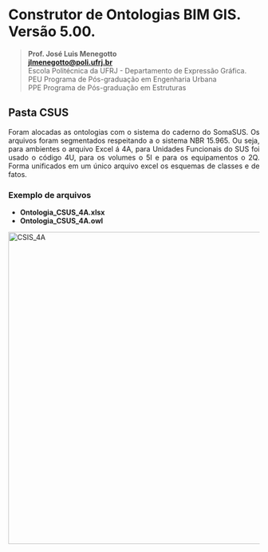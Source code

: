 # Construtor de Ontologias BIM GIS. Versão 5.00.
>**Prof. José Luis Menegotto**<br>
>**jlmenegotto@poli.ufrj.br**<br>
>Escola Politécnica da UFRJ - Departamento de Expressão Gráfica.<br>
>PEU Programa de Pós-graduação em Engenharia Urbana<br>
>PPE Programa de Pós-graduação em Estruturas<br>

## Pasta CSUS 

<p align="justify">Foram alocadas as ontologias com o sistema do caderno do SomaSUS. Os arquivos foram segmentados respeitando a o sistema NBR 15.965. Ou seja, para ambientes o arquivo Excel á 4A, 
  para Unidades Funcionais do SUS foi usado o código 4U, para os volumes o 5I e para os equipamentos o 2Q.
  Forma unificados em um único arquivo excel os esquemas de classes e de fatos.<br></b></p>

### Exemplo de arquivos

  * **Ontologia_CSUS_4A.xlsx**
  * **Ontologia_CSUS_4A.owl**

<img width="943" height="626" alt="CSIS_4A" src="https://github.com/user-attachments/assets/a81d23ec-0025-4f50-bd3a-a89259484dac" />
